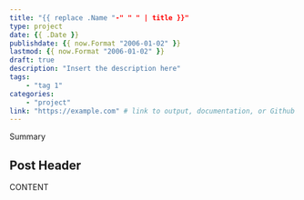 ```yaml
---
title: "{{ replace .Name "-" " " | title }}"
type: project
date: {{ .Date }}
publishdate: {{ now.Format "2006-01-02" }}
lastmod: {{ now.Format "2006-01-02" }}
draft: true
description: "Insert the description here"
tags:
    - "tag 1"
categories:
    - "project"
link: "https://example.com" # link to output, documentation, or Github page
---
```


Summary

<!--more-->

## Post Header

CONTENT
